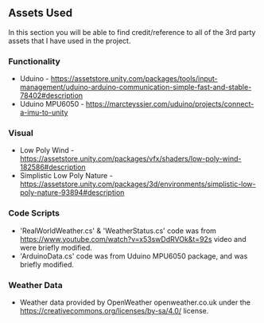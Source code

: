 ## Assets Used
In this section you will be able to find credit/reference to all of the 3rd party assets that I have used in the project.

### Functionality
* Uduino - https://assetstore.unity.com/packages/tools/input-management/uduino-arduino-communication-simple-fast-and-stable-78402#description
* Uduino MPU6050 - https://marcteyssier.com/uduino/projects/connect-a-imu-to-unity

### Visual
* Low Poly Wind - https://assetstore.unity.com/packages/vfx/shaders/low-poly-wind-182586#description
* Simplistic Low Poly Nature - https://assetstore.unity.com/packages/3d/environments/simplistic-low-poly-nature-93894#description

### Code Scripts
* 'RealWorldWeather.cs' & 'WeatherStatus.cs' code was from https://www.youtube.com/watch?v=x53swDdRVOk&t=92s video and were briefly modified.
* 'ArduinoData.cs' code was from Uduino MPU6050 package, and was briefly modified.

### Weather Data
* Weather data provided by OpenWeather openweather.co.uk under the https://creativecommons.org/licenses/by-sa/4.0/ license.
